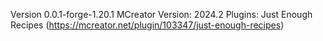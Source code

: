 Version 0.0.1-forge-1.20.1
MCreator Version: 2024.2
Plugins: Just Enough Recipes (https://mcreator.net/plugin/103347/just-enough-recipes)